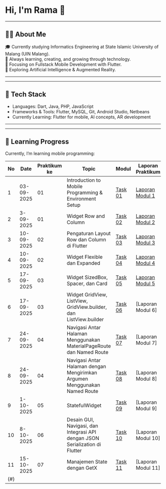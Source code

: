 # Hi, I'm Rama 👋

---
##  👨‍🎓 About Me
🎓 Currently studying Informatics Engineering at State Islamic University of Malang (UIN Malang).  
🌱 Always learning, creating, and growing through technology.  
📱 Focusing on Fullstack Mobile Development with Flutter.  
🤖 Exploring Artificial Intelligence & Augmented Reality. 

---

---
##  🚀 Tech Stack
- Languages: Dart, Java, PHP, JavaScript  
- Frameworks & Tools: Flutter, MySQL, Git, Android Studio, Netbeans
- Currently Learning: Flutter for mobile, AI concepts, AR development

---

---
##  📘 Learning Progress

Currently, I’m learning mobile programming:



| No | Date       | Praktikum ke | Topic                                      | Modul	     | Laporan Praktikum     |
|----|------------|---------|--------------------------------------------|------------|----------|
| 1  | 03-09-2025 | 01      | Introduction to Mobile Programming & Environment Setup | [Task 01](https://github.com/Ezra21ID/Modul-1.git ) | [Laporan Modul 1](https://drive.google.com/file/d/1D9olQua29sb94bNs12HwqaTo6hYwVpIp/view?usp=sharing) |
| 2  | 3-09-2025 | 01      | Widget Row and Column       | [Task 02](https://github.com/Ezra21ID/modul-2.git ) | [Laporan Modul 2](https://drive.google.com/file/d/1M4utnTtmWTm16zQrg5nJ99xhgj0aTZwK/view?usp=sharing) |
| 3  | 10-09-2025 | 02      | Pengaturan Layout Row dan Column di Flutter       | [Task 03](https://github.com/Ezra21ID/modul-3.git ) | [Laporan Modul 3](https://drive.google.com/file/d/1_pOsf7boWFPybRHWx-buge0mw7YJB7rg/view?usp=sharing) |
| 4  | 10-09-2025 | 02      | Widget Flexible dan Expanded        | [Task 04](https://github.com/Ezra21ID/modul-4.git) | [Laporan Modul 4](https://drive.google.com/file/d/1A-PG9e4nZhGNT3kKGOoerxYbF9C2bYsx/view?usp=sharing) |
| 5  | 17-09-2025 | 03      | Widget SizedBox, Spacer, dan Card       | [Task 05](https://github.com/Ezra21ID/modul-5.git) | [Laporan Modul 5](https://drive.google.com/file/d/12PsEWhgro4Q05cox-y8wDUfYC7BH_LJO/view?usp=sharing) |
| 6  | 17-09-2025 | 03     | Widget GridView, ListView, GridView.builder, dan ListView.builder        | [Task 06](https://github.com/Ezra21ID/modul-6.git) | [Laporan Modul 6]
| 7  | 24-09-2025 | 04     | Navigasi Antar Halaman Menggunakan MaterialPageRoute dan Named Route        | [Task 07](#) | [Laporan Modul 7]
| 8  | 24-09-2025 | 04     | Navigasi Antar Halaman dengan Mengirimkan Argumen Menggunakan Named Route        | [Task 08](#) | [Laporan Modul 8]
| 9  | 1-10-2025 | 05     | StatefulWidget        | [Task 09](#) | [Laporan Modul 9]
| 10  | 8-10-2025 | 06     | Desain GUI, Navigasi, dan Integrasi API dengan JSON Serialization di Flutter        | [Task 10](#) | [Laporan Modul 10]
| 11  | 15-10-2025 | 07     | Manajemen State dengan GetX      | [Task 11](#) | [Laporan Modul 11]
(#) |
